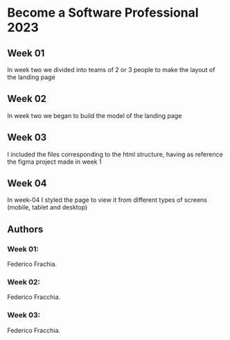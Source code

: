 # Become a Software Professional 2023

## Week 01
In week two we divided into teams of 2 or 3 people to make the layout of the landing page


## Week 02
In week two we began to build the model of the landing page

## Week 03
I included the files corresponding to the html structure, having as reference the figma project made in week 1

## Week 04
In week-04 I styled the page to view it from different types of screens (mobile, tablet and desktop)

## Authors

### Week 01:
Federico Frachia.
### Week 02:
Federico Fracchia. 
### Week 03:
Federico Fracchia.